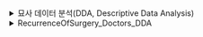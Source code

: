 <details>
<summary>묘사 데이터 분석(DDA, Descriptive Data Analysis)</summary>
데이터 기본정보 파악 : 데이터 구조 및 특성 확인
분석 계획 수립 : 분석 목적. 과제 정의, 목표 변수 및 설명변수 정의
데이터 전처리 : 결측치, 이상치 등 처리
</details>

<details>
<summary>RecurrenceOfSurgery_Doctors_DDA</summary>

- 분석 제공 대상: 의사
- 목표 변수 : '수술시간'

| 변수명         | 변수설명                        | 데이터 분류                      |  분석가 의견                    | 
|--------------|---------------------------------------------|-------------------------------|-------------------------------| 
| 간질성폐질환 | 환자의 폐에 대한 간질성 질환 여부   | 범주형-명목형(0,1)          | 여부만을 나타내는 데이터                | 
| 심혈관질환   | 환자의 심혈관 질환 여부            | 범주형-명목형 (0,1)          | 여부만을 나타내는 데이터                   | 
| 연령         | 환자의 나이                       | 수치형-연속형 (39,40,42..)| 연령은 소수점 단위로 변화할 수 있는 데이터 | 
| 과거수술횟수 | 환자의 과거 수술 횟수              | 수치형-이산형 (0,1,2)        |  정수 데이터값을 가지는 데이터   | 
| 수술기법     | 사용된 수술 기법                  | 범주형-명목형 (TELD) | 분류를 목적으로 하는 데이터  | 
|수술시간 | 환자의 수술 시간 | 수치형-이산형| 	정수 데이터값을 가지는 데이터     | 
</details>